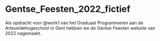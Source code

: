 # Gentse_Feesten_2022_fictief
Als opdracht voor @work1 van het Graduaat Programmeren aan de Arteveldehogeschool in Gent hebben we de Gentse Feesten website van 2022 nagemaakt.
